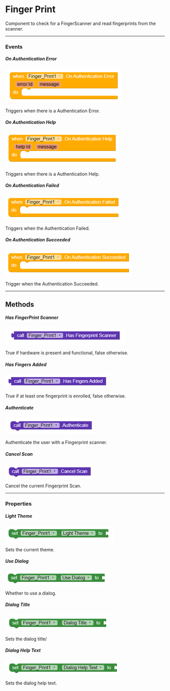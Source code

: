 # Finger Print

Component to check for a FingerScanner and read fingerprints from the scanner.

---

### Events

##### On Authentication Error

![](/assets/sensors/finger-print/OnAuthenticationError.png)

Triggers when there is a Authentication Error.

##### On Authentication Help

![](/assets/sensors/finger-print/OnAuthenticationHelp.png)

Triggers when there is a Authentication Help.

##### On Authentication Failed

![](/assets/sensors/finger-print/OnAuthenticationFailed.png)

Triggers when the Authentication Failed.

##### On Authentication Succeeded

![](/assets/sensors/finger-print/OnAuthenticationSucceeded.png)

Trigger when the Authentication Succeeded.

---

## Methods

##### Has FingerPrint Scanner

![](/assets/sensors/finger-print/HasFingerPrintScanner.png)

True if hardware is present and functional, false otherwise.

##### Has Fingers Added

![](/assets/sensors/finger-print/HasFingersAdded.png)

True if at least one fingerprint is enrolled, false otherwise.

##### Authenticate

![](/assets/sensors/finger-print/Authenticate.png)

Authenticate the user with a Fingerprint scanner.

##### Cancel Scan

![](/assets/sensors/finger-print/CancelScan.png)

Cancel the current Fingerprint Scan.

---

### Properties

##### Light Theme

![](/assets/sensors/finger-print/LightTheme.png)

Sets the current theme.

##### Use Dialog

![](/assets/sensors/finger-print/UseDialog.png)

Whether to use a dialog.

##### Dialog Title

![](/assets/sensors/finger-print/DialogTitle.png)

Sets the dialog title/

##### Dialog Help Text

![](/assets/sensors/finger-print/DialogHelpText.png)

Sets the dialog help text.

